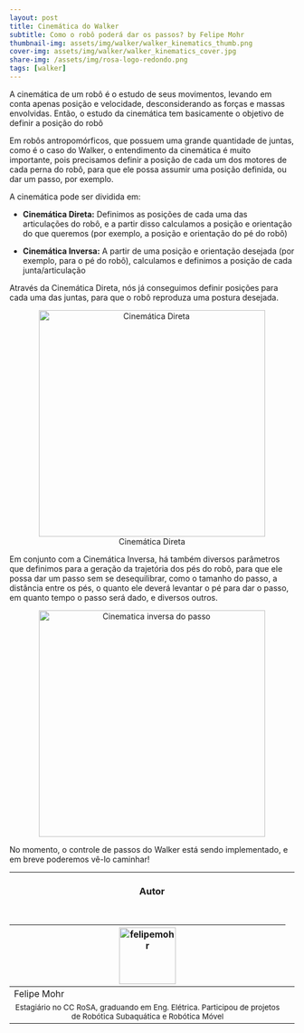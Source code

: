 ```yaml
---
layout: post
title: Cinemática do Walker
subtitle: Como o robô poderá dar os passos? by Felipe Mohr
thumbnail-img: assets/img/walker/walker_kinematics_thumb.png
cover-img: assets/img/walker/walker_kinematics_cover.jpg
share-img: /assets/img/rosa-logo-redondo.png
tags: [walker]
---
```


A cinemática de um robô é o estudo de seus movimentos, levando em conta apenas posição e velocidade, desconsiderando as forças e massas envolvidas. Então, o estudo da cinemática tem basicamente o objetivo de definir a posição do robô 

Em robôs antropomórficos, que possuem uma grande quantidade de juntas, como é o caso do Walker, o entendimento da cinemática é muito importante, pois precisamos definir a posição de cada um dos motores de cada perna do robô, para que ele possa assumir uma posição definida, ou dar um passo, por exemplo. 

A cinemática pode ser dividida em: 

- **Cinemática Direta:** Definimos as posições de cada uma das articulações do robô, e a partir disso calculamos a posição e orientação do que queremos (por exemplo, a posição e orientação do pé do robô) 

- **Cinemática Inversa:** A partir de uma posição e orientação desejada (por exemplo, para o pé do robô), calculamos e definimos a posição de cada junta/articulação


Através da Cinemática Direta, nós já conseguimos definir posições para cada uma das juntas, para que o robô reproduza uma postura desejada.

<center><img src="{{ 'assets/img/walker/walker_ini_pose_1.gif' | relative_url }}" alt="Cinemática Direta" width="400"/>
</center>
<center> Cinemática Direta</center>

Em conjunto com a Cinemática Inversa, há também diversos parâmetros que definimos para a geração da trajetória dos pés do robô, para que ele possa dar um passo sem se desequilibrar, como o tamanho do passo, a distância entre os pés, o quanto ele deverá levantar o pé para dar o passo, em quanto tempo o passo será dado, e diversos outros.

<center><img src="{{ 'assets/img/walker/walker_kinematics_params.jpg' | relative_url }}" alt="Cinematica inversa do passo" width="400"/>
</center>
<!-- <center> Planejamento de passos.</center> -->


No momento, o controle de passos do Walker está sendo implementado, e em breve poderemos vê-lo caminhar!

---------------------

<!-- autor -->
<center><h3 class="post-title">Autor</h3><br/></center>
<div class="row">
  <div class="col-xl-auto offset-xl-0 col-lg-4 offset-lg-0 center">
    <table class="table-borderless highlight">
      <thead>
        <tr>
          <th><img src="{{ 'assets/img/people/felipemohr-1.jpg' | relative_url }}" width="100" alt="felipemohr" class="img-fluid rounded-circle" /></th>
        </tr>
      </thead>
      <tbody>
        <tr class="font-weight-bolder" style="text-align: center margin-top: 0">
          <td>Felipe Mohr</td>
        </tr>
        <tr style="text-align: center" >
          <td style="vertical-align: top"><small>Estagiário no CC RoSA, graduando em Eng. Elétrica. Participou de projetos de Robótica Subaquática e Robótica Móvel</small></td>
          <td></td>
        </tr>
      </tbody>
    </table>
  </div>
</div>

<br>
